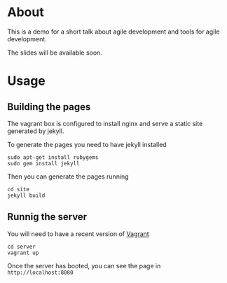 About
=====

This is a demo for a short talk about agile development and tools for agile development.

The slides will be available soon.


Usage
=====

Building the pages
------------------

The vagrant box is configured to install nginx and serve a static site generated by jekyll.

To generate the pages you need to have jekyll installed

```
sudo apt-get install rubygems
sudo gem install jekyll
```

Then you can generate the pages running

```
cd site
jekyll build
```


Runnig the server
-----------------

You will need to have a recent version of [Vagrant](http://www.vagrantup.com)

```
cd server
vagrant up
```

Once the server has booted, you can see the page in `http://localhost:8080`
